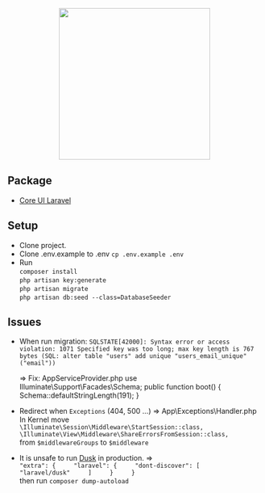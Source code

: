 <p align="center"><img src="https://fidweb.net/wp-content/uploads/2017/11/Sofia-Bulgaria.png" width="300"></p>

## Package
- [Core UI Laravel](https://github.com/LaravelDaily/Laravel-CoreUI-AdminPanel)

## Setup
- Clone project.
- Clone .env.example to .env `cp .env.example .env`
- Run    
	`composer install`    
	`php artisan key:generate`    
	`php artisan migrate`    
	`php artisan db:seed --class=DatabaseSeeder`

## Issues
- When run migration: `SQLSTATE[42000]: Syntax error or access violation: 1071 Specified key was too long;
max key length is 767 bytes (SQL: alter table "users" add unique "users_email_unique"("email"))`

	=> Fix: AppServiceProvider.php
		use Illuminate\Support\Facades\Schema;
		public function boot()
		{
			Schema::defaultStringLength(191);
		}

- Redirect when `Exceptions` (404, 500 ...)
	=>	App\Exceptions\Handler.php
		In Kernel move    
			```
			\Illuminate\Session\Middleware\StartSession::class,    
			\Illuminate\View\Middleware\ShareErrorsFromSession::class,
			```    
        from `$middlewareGroups` to `$middleware`

- It is unsafe to run [Dusk](http://terrapinssky.blogspot.com/2017/10/laravelresolved-it-is-unsafe-to-run.html) in production.
	=>    
		```
		"extra": {    
			"laravel": {    
				"dont-discover": [    
					"laravel/dusk"    
				]    
			}    
	    }
	    ```    
	    then run `composer dump-autoload`
